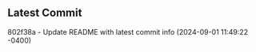 
## Latest Commit
802f38a - Update README with latest commit info (2024-09-01 11:49:22 -0400) <Yunxi-Zhou>
